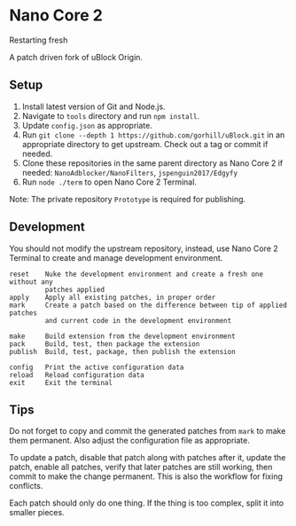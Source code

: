 # Nano Core 2

Restarting fresh

A patch driven fork of uBlock Origin.

## Setup

1. Install latest version of Git and Node.js.
2. Navigate to `tools` directory and run `npm install`.
3. Update `config.json` as appropriate.
4. Run `git clone --depth 1 https://github.com/gorhill/uBlock.git` in an
   appropriate directory to get upstream. Check out a tag or commit if needed.
5. Clone these repositories in the same parent directory as Nano Core 2 if
   needed: `NanoAdblocker/NanoFilters`, `jspenguin2017/Edgyfy`
6. Run `node ./term` to open Nano Core 2 Terminal.

Note: The private repository `Prototype` is required for publishing.

## Development

You should not modify the upstream repository, instead, use Nano Core 2
Terminal to create and manage development environment.

```
reset    Nuke the development environment and create a fresh one without any
         patches applied
apply    Apply all existing patches, in proper order
mark     Create a patch based on the difference between tip of applied patches
         and current code in the development environment

make     Build extension from the development environment
pack     Build, test, then package the extension
publish  Build, test, package, then publish the extension

config   Print the active configuration data
reload   Reload configuration data
exit     Exit the terminal
```

## Tips

Do not forget to copy and commit the generated patches from `mark` to make them
permanent. Also adjust the configuration file as appropriate.

To update a patch, disable that patch along with patches after it, update the
patch, enable all patches, verify that later patches are still working, then
commit to make the change permanent. This is also the workflow for fixing
conflicts.

Each patch should only do one thing. If the thing is too complex, split it into
smaller pieces.
